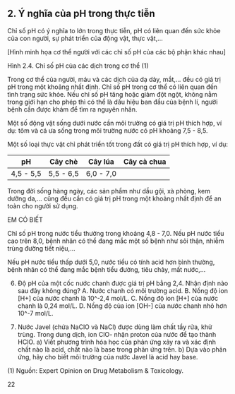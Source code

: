 ## 2. Ý nghĩa của pH trong thực tiễn

Chỉ số pH có ý nghĩa to lớn trong thực tiễn, pH có liên quan đến sức khỏe của con người, sự phát triển của động vật, thực vật,...

[Hình minh họa cơ thể người với các chỉ số pH của các bộ phận khác nhau]

Hình 2.4. Chỉ số pH của các dịch trong cơ thể (1)

Trong cơ thể của người, máu và các dịch của dạ dày, mắt,... đều có giá trị pH trong một khoảng nhất định. Chỉ số pH trong cơ thể có liên quan đến tình trạng sức khỏe. Nếu chỉ số pH tăng hoặc giảm đột ngột, không nằm trong giới hạn cho phép thì có thể là dấu hiệu ban đầu của bệnh lí, người bệnh cần được khám để tìm ra nguyên nhân.

Một số động vật sống dưới nước cần môi trường có giá trị pH thích hợp, ví dụ: tôm và cá ưa sống trong môi trường nước có pH khoảng 7,5 - 8,5.

Một số loại thực vật chỉ phát triển tốt trong đất có giá trị pH thích hợp, ví dụ:

pH | Cây chè | Cây lúa | Cây cà chua
--- | --- | --- | ---
 | 4,5 - 5,5 | 5,5 - 6,5 | 6,0 - 7,0

Trong đời sống hàng ngày, các sản phẩm như dầu gội, xà phòng, kem dưỡng da,... cũng đều cần có giá trị pH trong một khoảng nhất định để an toàn cho người sử dụng.

EM CÓ BIẾT

Chỉ số pH trong nước tiểu thường trong khoảng 4,8 - 7,0. Nếu pH nước tiểu cao trên 8,0, bệnh nhân có thể đang mắc một số bệnh như sỏi thận, nhiễm trùng đường tiết niệu,...

Nếu pH nước tiểu thấp dưới 5,0, nước tiểu có tính acid hơn bình thường, bệnh nhân có thể đang mắc bệnh tiểu đường, tiêu chảy, mất nước,...

6. Độ pH của một cốc nước chanh được giá trị pH bằng 2,4. Nhận định nào sau đây không đúng?
A. Nước chanh có môi trường acid.
B. Nồng độ ion [H+] của nước chanh là 10^-2,4 mol/L.
C. Nồng độ ion [H+] của nước chanh là 0,24 mol/L.
D. Nồng độ của ion [OH-] của nước chanh nhỏ hơn 10^-7 mol/L.

7. Nước Javel (chứa NaClO và NaCl) được dùng làm chất tẩy rửa, khử trùng. Trong dung dịch, ion ClO- nhận proton của nước để tạo thành HClO.
a) Viết phương trình hóa học của phản ứng xảy ra và xác định chất nào là acid, chất nào là base trong phản ứng trên.
b) Dựa vào phản ứng, hãy cho biết môi trường của nước Javel là acid hay base.

(1) Nguồn: Expert Opinion on Drug Metabolism & Toxicology.

22